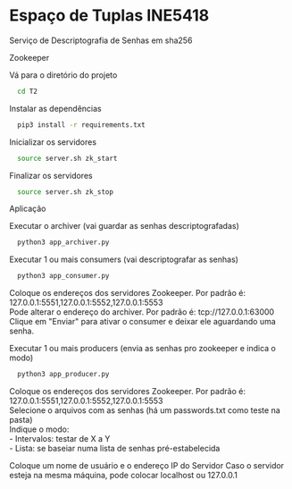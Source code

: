 
# Espaço de Tuplas INE5418

Serviço de Descriptografia de Senhas em sha256

Zookeeper

Vá para o diretório do projeto

```bash
  cd T2
```

Instalar as dependências

```bash
  pip3 install -r requirements.txt
```

Inicializar os servidores

```bash
  source server.sh zk_start
```

Finalizar os servidores

```bash
  source server.sh zk_stop
```

Aplicação

Executar o archiver (vai guardar as senhas descriptografadas)

```bash
  python3 app_archiver.py
```

Executar 1 ou mais consumers (vai descriptografar as senhas)

```bash
  python3 app_consumer.py
```
  Coloque os endereços dos servidores Zookeeper. Por padrão é: 127.0.0.1:5551,127.0.0.1:5552,127.0.0.1:5553 <br />
  Pode alterar o endereço do archiver. Por padrão é: tcp://127.0.0.1:63000 <br />
  Clique em "Enviar" para ativar o consumer e deixar ele aguardando uma senha. <br />

Executar 1 ou mais producers (envia as senhas pro zookeeper e indica o modo)

```bash
  python3 app_producer.py
```
  Coloque os endereços dos servidores Zookeeper. Por padrão é: 127.0.0.1:5551,127.0.0.1:5552,127.0.0.1:5553 <br />
  Selecione o arquivos com as senhas (há um passwords.txt como teste na pasta) <br />
  Indique o modo: <br />
    - Intervalos: testar de X a Y <br />
    - Lista: se baseiar numa lista de senhas pré-estabelecida <br />



  Coloque um nome de usuário e o endereço IP do Servidor
  Caso o servidor esteja na mesma máquina, pode colocar localhost ou 127.0.0.1
